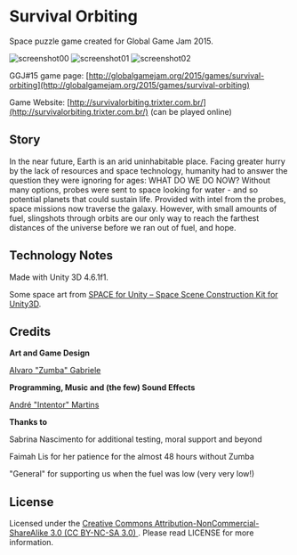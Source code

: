 # Survival Orbiting

Space puzzle game created for Global Game Jam 2015.

![screenshot00](https://cloud.githubusercontent.com/assets/5340818/6307462/274d0078-b923-11e4-8b0b-cb976a70fda6.png) ![screenshot01](https://cloud.githubusercontent.com/assets/5340818/6307464/286d8838-b923-11e4-850b-e86139caf6b5.png) ![screenshot02](https://cloud.githubusercontent.com/assets/5340818/6307465/29a58822-b923-11e4-921c-13e0d9c53313.png)

GGJ#15 game page: [http://globalgamejam.org/2015/games/survival-orbiting](http://globalgamejam.org/2015/games/survival-orbiting)

Game Website: [http://survivalorbiting.trixter.com.br/](http://survivalorbiting.trixter.com.br/) (can be played online)

## Story

In the near future, Earth is an arid uninhabitable place. Facing greater hurry by the lack of resources and space technology, humanity had to answer the question they were ignoring for ages: WHAT DO WE DO NOW? Without many options, probes were sent to space looking for water - and so potential planets that could sustain life. Provided with intel from the probes, space missions now traverse the galaxy. However, with small amounts of fuel, slingshots through orbits are our only way to reach the farthest distances of the universe before we ran out of fuel, and hope.

## Technology Notes

Made with Unity 3D 4.6.1f1.

Some space art from [SPACE for Unity – Space Scene Construction Kit for Unity3D](http://u3d.as/content/imphenzia/space-for-unity-space-scene-construction-kit/4aY).

## Credits

**Art and Game Design**

[Alvaro "Zumba" Gabriele](https://www.facebook.com/alvaro.gabriele)

**Programming, Music and (the few) Sound Effects**

[André "Intentor" Martins](http://intentor.com.br/)

**Thanks to**

Sabrina Nascimento for additional testing, moral support and beyond

Faimah Lis for her patience for the almost 48 hours without Zumba

"General" for supporting us when the fuel was low (very very low!)

## License

Licensed under the [Creative Commons Attribution-NonCommercial-ShareAlike 3.0 (CC BY-NC-SA 3.0)
](http://creativecommons.org/licenses/by-nc-sa/3.0/). Please read LICENSE for more information.